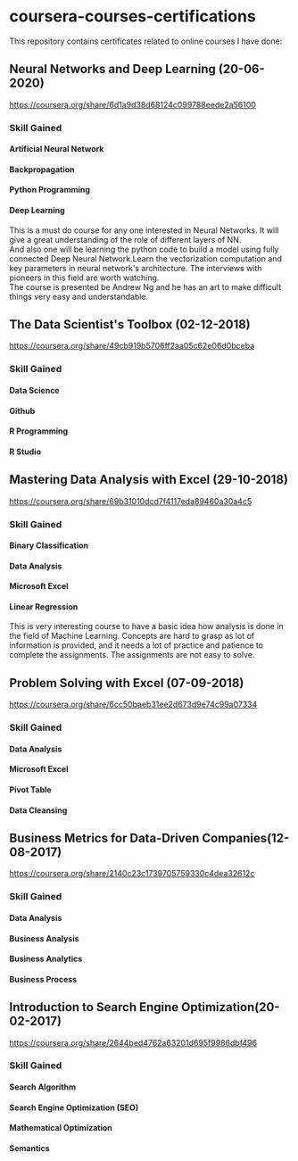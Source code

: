 # coursera-courses-certifications
This repository contains certificates related to online courses I have done:   
  



##  Neural Networks and Deep Learning (20-06-2020)
https://coursera.org/share/6d1a9d38d68124c099788eede2a56100
### Skill Gained 
####  Artificial Neural Network
####  Backpropagation
####  Python Programming
####  Deep Learning
This is a must do course for any one interested in Neural Networks. It will give a great understanding of the role of different layers of NN.   
And also one will be learning the python code to build a model using fully connected Deep Neural Network.Learn the vectorization computation and key parameters in neural network's architecture.
The interviews with pioneers in this field are worth watching.   
The course is presented be Andrew Ng and he has an art to make difficult things very easy and understandable.   

##  The Data Scientist's Toolbox (02-12-2018)
https://coursera.org/share/49cb919b5706ff2aa05c62e06d0bceba  
### Skill Gained 
####  Data Science
####  Github
####  R Programming
####  R Studio

##  Mastering Data Analysis with Excel (29-10-2018)
https://coursera.org/share/69b31010dcd7f4117eda89460a30a4c5  
### Skill Gained 
####  Binary Classification
####  Data Analysis
####  Microsoft Excel
####  Linear Regression
This is very interesting course to have a basic idea how analysis is done in the field of Machine Learning. Concepts are hard to grasp as lot of information is provided, and it needs a lot of practice and patience to complete the assignments. 
The assignments are not easy to solve.

##  Problem Solving with Excel (07-09-2018)  
https://coursera.org/share/6cc50baeb31ee2d673d9e74c99a07334  
### Skill Gained 
####  Data Analysis
####  Microsoft Excel
####  Pivot Table
####  Data Cleansing

## Business Metrics for Data-Driven Companies(12-08-2017)
https://coursera.org/share/2140c23c1739705759330c4dea32612c
### Skill Gained 
####  Data Analysis
####  Business Analysis
####  Business Analytics
####  Business Process





##  Introduction to Search Engine Optimization(20-02-2017)   
https://coursera.org/share/2644bed4762a63201d695f9986dbf496  
### Skill Gained 
####  Search Algorithm
####  Search Engine Optimization (SEO)
####  Mathematical Optimization
####  Semantics




